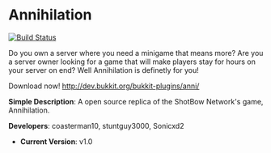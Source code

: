 # Annihilation
[![Build Status](https://api.travis-ci.org/coasterman10/Annihilation.png?branch=master)](https://api.travis-ci.org/stuntguy3000/GameCore)

Do you own a server where you need a minigame that means more? Are you a server owner looking for a game that will make players stay for hours on your server on end? Well Annihilation is definetly for you!

Download now! http://dev.bukkit.org/bukkit-plugins/anni/

 **Simple Description**: A open source replica of the ShotBow Network's game, Annihilation. 

 **Developers**: coasterman10, stuntguy3000, Sonicxd2
* **Current Version**: v1.0
